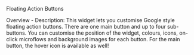 Floating Action Buttons

Overview - Description:
This widget lets you customise Google style floating action buttons. There are one main button and up to four sub-buttons. You can customise the position of the widget, colours, icons, on-click microflows and background images for each button. For the main button, the hover icon is available as well!
